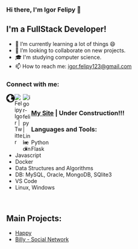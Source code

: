 ### Hi there, I'm Igor Felipy 👋

## I'm a FullStack Developer!

- 🌱 I’m currently learning a lot of things 😄
- 👯 I’m looking to collaborate on new projects.
- 🎓 I'm studying computer science.
- 📫 How to reach me: igor.felipy123@gmail.com
### Connect with me:

[<img align="left" alt="Igor-Felipy.github.io" width="22px" src="https://raw.githubusercontent.com/iconic/open-iconic/master/svg/globe.svg" />](https://igor-felipy.github.io/)
[<img align="left" alt="FelipyIgor | Twitter" width="22px" src="https://cdn.jsdelivr.net/npm/simple-icons@v3/icons/twitter.svg" />](https://twitter.com/FelipyIgor)
[<img align="left" alt="igor-felipy | LinkedIn" width="22px" src="https://cdn.jsdelivr.net/npm/simple-icons@v3/icons/linkedin.svg" />](https://www.linkedin.com/in/igor-felipy/)

<br />


###  [My Site](https://igor-felipy.github.io/) | Under Construction!!!

### Languages and Tools:

- Python
- Flask
- Javascript
- Docker
- Data Structures and Algorithms
- DB: MySQL, Oracle, MongoDB, SQlite3
- VS Code
- Linux, Windows

<br />


## Main Projects:
- [Happy](https://github.com/Igor-Felipy/Happy)
- [Billy - Social Network](https://github.com/Igor-Felipy/rede_social)



<!--
**Igor-Felipy/Igor-Felipy** is a ✨ _special_ ✨ repository because its `README.md` (this file) appears on your GitHub profile.

Here are some ideas to get you started:

- 🔭 I’m currently working on ...
- 🌱 I’m currently learning ...
- 👯 I’m looking to collaborate on ...
- 🤔 I’m looking for help with ...
- 💬 Ask me about ...
- 📫 How to reach me: ...
- 😄 Pronouns: ...
- ⚡ Fun fact: ...
-->
